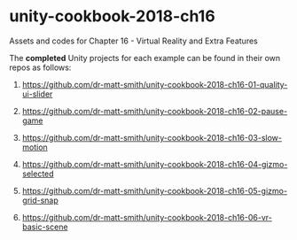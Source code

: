 # unity-cookbook-2018-ch16
Assets and codes for Chapter 16 - Virtual Reality and Extra Features

The **completed** Unity projects for each example can be found in their own repos as follows:

1. https://github.com/dr-matt-smith/unity-cookbook-2018-ch16-01-quality-ui-slider

1. https://github.com/dr-matt-smith/unity-cookbook-2018-ch16-02-pause-game

1. https://github.com/dr-matt-smith/unity-cookbook-2018-ch16-03-slow-motion

1. https://github.com/dr-matt-smith/unity-cookbook-2018-ch16-04-gizmo-selected

1. https://github.com/dr-matt-smith/unity-cookbook-2018-ch16-05-gizmo-grid-snap

1. https://github.com/dr-matt-smith/unity-cookbook-2018-ch16-06-vr-basic-scene

